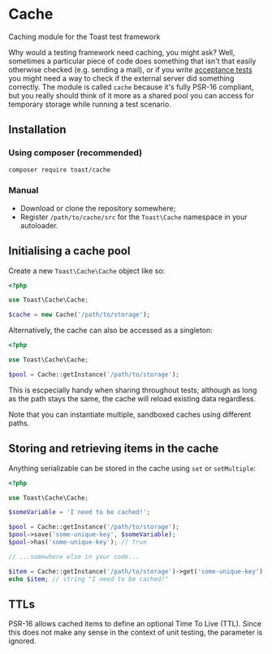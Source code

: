 # Cache
Caching module for the Toast test framework

Why would a testing framework need caching, you might ask? Well, sometimes a
particular piece of code does something that isn't that easily otherwise checked
(e.g. sending a mail), or if you write
[acceptance tests](http://toast.monomelodies.nl/acceptance) you might need a
way to check if the external server did something correctly. The module is
called `cache` because it's fully PSR-16 compliant, but you really should think
of it more as a shared pool you can access for temporary storage while running
a test scenario.

## Installation

### Using composer (recommended)
```bash
composer require toast/cache
```

### Manual
- Download or clone the repository somewhere;
- Register `/path/to/cache/src` for the `Toast\Cache` namespace in your
  autoloader.

## Initialising a cache pool
Create a new `Toast\Cache\Cache` object like so:

```php
<?php

use Toast\Cache\Cache;

$cache = new Cache('/path/to/storage');

```

Alternatively, the cache can also be accessed as a singleton:

```php
<?php

use Toast\Cache\Cache;

$pool = Cache::getInstance('/path/to/storage');

```

This is escpecially handy when sharing throughout tests; although as long as the
path stays the same, the cache will reload existing data regardless.

Note that you can instantiate multiple, sandboxed caches using different paths.

## Storing and retrieving items in the cache
Anything serializable can be stored in the cache using `set` or `setMultiple`:

```php
<?php

use Toast\Cache\Cache;

$someVariable = 'I need to be cached!';

$pool = Cache::getInstance('/path/to/storage');
$pool->save('some-unique-key', $someVariable);
$pool->has('some-unique-key'); // true

// ...somewhere else in your code...

$item = Cache::getInstance('/path/to/storage')->get('some-unique-key');
echo $item; // string "I need to be cached!"

```

## TTLs
PSR-16 allows cached items to define an optional Time To Live (TTL). Since this
does not make any sense in the context of unit testing, the parameter is
ignored.

